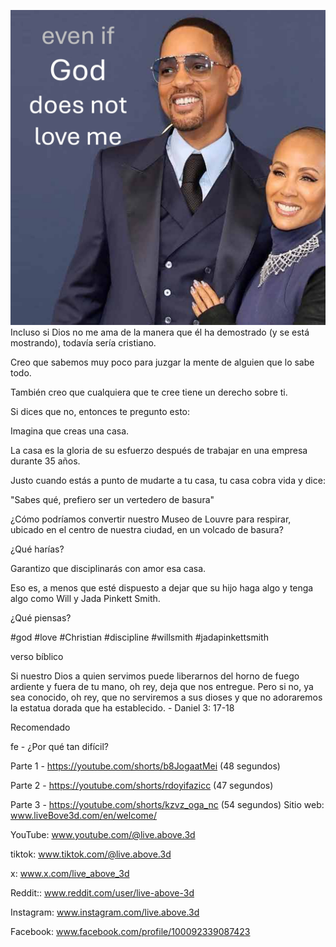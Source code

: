 ![Video cover image](../cover.jpg)
Incluso si Dios no me ama de la manera que él ha demostrado (y se está mostrando), todavía sería cristiano.

Creo que sabemos muy poco para juzgar la mente de alguien que lo sabe todo.

También creo que cualquiera que te cree tiene un derecho sobre ti.

Si dices que no, entonces te pregunto esto:

Imagina que creas una casa.

La casa es la gloria de su esfuerzo después de trabajar en una empresa durante 35 años.

Justo cuando estás a punto de mudarte a tu casa, tu casa cobra vida y dice:

"Sabes qué, prefiero ser un vertedero de basura"

¿Cómo podríamos convertir nuestro Museo de Louvre para respirar, ubicado en el centro de nuestra ciudad, en un volcado de basura?

¿Qué harías?

Garantizo que disciplinarás con amor esa casa.

Eso es, a menos que esté dispuesto a dejar que su hijo haga algo y tenga algo como Will y Jada Pinkett Smith.

¿Qué piensas?


#god #love #Christian #discipline #willsmith #jadapinkettsmith


verso bíblico

Si nuestro Dios a quien servimos puede liberarnos del horno de fuego ardiente y fuera de tu mano, oh rey, deja que nos entregue. Pero si no, ya sea conocido, oh rey, que no serviremos a sus dioses y que no adoraremos la estatua dorada que ha establecido. - Daniel 3: 17-18


Recomendado

fe - ¿Por qué tan difícil?

Parte 1 - https://youtube.com/shorts/b8JogaatMei (48 segundos)

Parte 2 - https://youtube.com/shorts/rdoyifazicc (47 segundos)

Parte 3 - https://youtube.com/shorts/kzvz_oga_nc (54 segundos) Sitio web: www.liveBove3d.com/en/welcome/


YouTube: www.youtube.com/@live.above.3d

tiktok: www.tiktok.com/@live.above.3d

x: www.x.com/live_above_3d

Reddit:: www.reddit.com/user/live-above-3d

Instagram: www.instagram.com/live.above.3d

Facebook: www.facebook.com/profile/100092339087423

